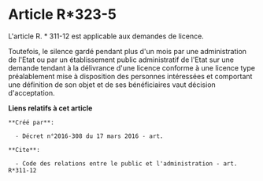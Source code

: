 # Article R*323-5

L'article R. * 311-12 est applicable aux demandes de licence. 

Toutefois, le silence gardé pendant plus d'un mois par une administration de l'Etat ou par un établissement public
administratif de l'Etat sur une demande tendant à la délivrance d'une licence conforme à une licence type préalablement mise
à disposition des personnes intéressées et comportant une définition de son objet et de ses bénéficiaires vaut décision
d'acceptation.

**Liens relatifs à cet article**

	**Créé par**:

	  - Décret n°2016-308 du 17 mars 2016 - art.

	**Cite**:

	  - Code des relations entre le public et l'administration - art. R*311-12
